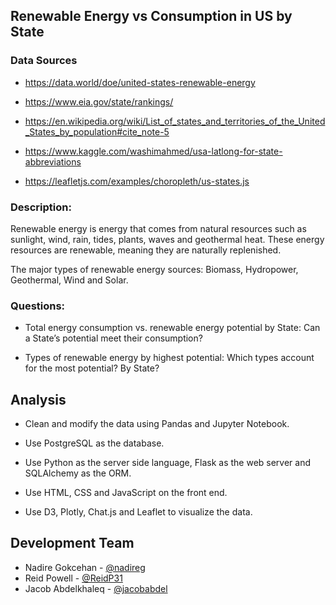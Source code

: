 
## Renewable Energy vs Consumption in US by State

### Data Sources

* https://data.world/doe/united-states-renewable-energy

* https://www.eia.gov/state/rankings/

* https://en.wikipedia.org/wiki/List_of_states_and_territories_of_the_United_States_by_population#cite_note-5

* https://www.kaggle.com/washimahmed/usa-latlong-for-state-abbreviations

* https://leafletjs.com/examples/choropleth/us-states.js

### Description:

Renewable energy is energy that comes from natural resources such as sunlight, wind, rain, tides, plants, waves and geothermal heat. These energy resources are renewable, meaning they are naturally replenished.

The major types of renewable energy sources: Biomass, Hydropower, Geothermal, Wind and Solar.

### Questions:

* Total energy consumption vs. renewable energy potential by State: Can a State’s potential meet their consumption?

* Types of renewable energy by highest potential: Which types account for the most potential? By State?

## Analysis

* Clean and modify the data using Pandas and Jupyter Notebook.

* Use PostgreSQL as the database.

* Use Python as the server side language, Flask as the web server and SQLAlchemy as the ORM.

* Use HTML, CSS and JavaScript on the front end.

* Use D3, Plotly, Chat.js and Leaflet to visualize the data. 


## Development Team
* Nadire Gokcehan - [@nadireg](https://github.com/nadireag)
* Reid Powell - [@ReidP31](https://github.com/ReidP31)
* Jacob Abdelkhaleq - [@jacobabdel](https://github.com/jacobabdel)
